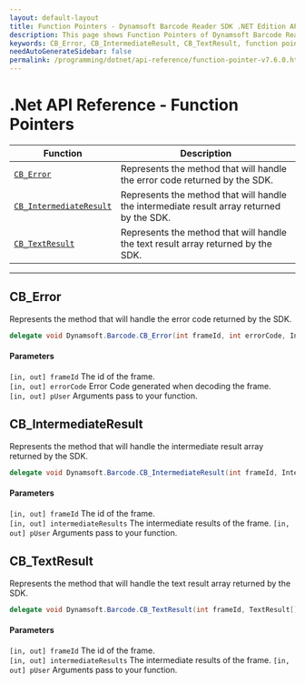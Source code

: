 ```yaml
---
layout: default-layout
title: Function Pointers - Dynamsoft Barcode Reader SDK .NET Edition API Reference
description: This page shows Function Pointers of Dynamsoft Barcode Reader SDK .NET Edition.
keywords: CB_Error, CB_IntermediateResult, CB_TextResult, function pointers, api reference, .Net
needAutoGenerateSidebar: false
permalink: /programming/dotnet/api-reference/function-pointer-v7.6.0.html
---
```



# .Net API Reference - Function Pointers

  | Function | Description |
  |----------|-------------|
  | [`CB_Error`](#cb_error) | Represents the method that will handle the error code returned by the SDK. |
  | [`CB_IntermediateResult`](#cb_intermediateresult) | Represents the method that will handle the intermediate result array returned by the SDK. |
  | [`CB_TextResult`](#cb_textresult) | Represents the method that will handle the text result array returned by the SDK. | 
  
---
 


## CB_Error
Represents the method that will handle the error code returned by the SDK. 

```C#
delegate void Dynamsoft.Barcode.CB_Error(int frameId, int errorCode, IntPtr pUser)
```   
   
#### Parameters
`[in, out] frameId` The id of the frame.  
`[in, out] errorCode` Error Code generated when decoding the frame.  
`[in, out] pUser` Arguments pass to your function.  


 


## CB_IntermediateResult
Represents the method that will handle the intermediate result array returned by the SDK. 

```C#
delegate void Dynamsoft.Barcode.CB_IntermediateResult(int frameId, IntermediateResult[] intermediateResults, IntPtr pUser)
```   
   
#### Parameters
`[in, out] frameId` The id of the frame.  
`[in, out] intermediateResults` The intermediate results of the frame. 
`[in, out] pUser` Arguments pass to your function.  


 


## CB_TextResult
Represents the method that will handle the text result array returned by the SDK. 

```C#
delegate void Dynamsoft.Barcode.CB_TextResult(int frameId, TextResult[]  textResults, IntPtr pUser) 
```   
   
#### Parameters
`[in, out] frameId` The id of the frame.  
`[in, out] intermediateResults` The intermediate results of the frame. 
`[in, out] pUser` Arguments pass to your function. 

